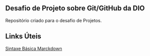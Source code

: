 ##  Desafio de Projeto sobre Git/GitHub da DIO
Repositório criado para o desafio de Projetos.
##  Links Úteis 
[Sintaxe Básica Marckdown](https://www.marckdown.org/basic-syntax/)

